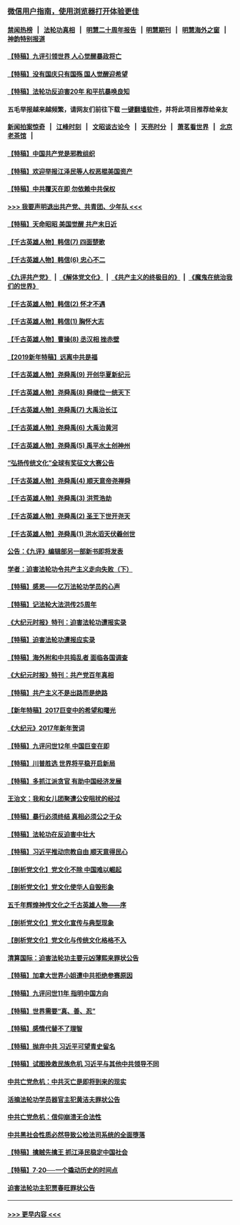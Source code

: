 ### [微信用户指南，使用浏览器打开体验更佳](https://github.com/gfw-breaker/banned-news1/blob/master/indexes/wechat-guide.md?t=0)
#### [禁闻热榜](热点新闻.md?t=0)  &nbsp;&nbsp;|&nbsp;&nbsp; [法轮功真相](https://github.com/gfw-breaker/truth/blob/master/README.md?t=0) &nbsp;&nbsp;|&nbsp;&nbsp; [明慧二十周年报告](https://github.com/gfw-breaker/mh-reports/blob/master/README.md?t=0) &nbsp;&nbsp;|&nbsp;&nbsp;[明慧期刊](https://github.com/gfw-breaker/mh-qikan) &nbsp;&nbsp;|&nbsp;&nbsp; [明慧海外之窗](https://github.com/gfw-breaker/mh-news/blob/master/README.md?t=0) &nbsp;&nbsp;|&nbsp;&nbsp; [神韵特别报道](https://github.com/gfw-breaker/mh-news/blob/master/shenyun.md?t=0)
#### [【特稿】九评引领世界 人心觉醒暴政将亡](../pages/nsc424/n11660496.md?t=02041822) 
#### [【特稿】没有国庆只有国殇 国人觉醒迎希望](../pages/nsc424/n11549354.md?t=02041822) 
#### [【特稿】法轮功反迫害20年 和平抗暴唤良知](../pages/nsc424/n11389135.md?t=02041822) 
#### 五毛举报越来越频繁，请网友们前往下载 [一键翻墙软件](https://github.com/gfw-breaker/ssr-accounts)，并将此项目推荐给亲友
#### [新闻拍案惊奇](https://github.com/gfw-breaker/banned-news1/blob/master/pages/link4.md) &nbsp;&nbsp;|&nbsp;&nbsp; [江峰时刻](https://github.com/gfw-breaker/banned-news1/blob/master/pages/link4.md) &nbsp;&nbsp;|&nbsp;&nbsp; [文昭谈古论今](https://github.com/gfw-breaker/banned-news1/blob/master/pages/link4.md) &nbsp;&nbsp;|&nbsp;&nbsp; [天亮时分](https://github.com/gfw-breaker/banned-news1/blob/master/pages/link4.md) &nbsp;&nbsp;|&nbsp;&nbsp; [萧茗看世界](https://github.com/gfw-breaker/banned-news1/blob/master/pages/link4.md) &nbsp;&nbsp;|&nbsp;&nbsp; [北京老茶馆](https://github.com/gfw-breaker/banned-news1/blob/master/pages/link4.md) &nbsp;&nbsp;|&nbsp;&nbsp; 
#### [【特稿】中国共产党是邪教组织](../pages/nsc424/n11355551.md?t=02041822) 
#### [【特稿】欢迎举报江泽民等人权恶棍美国资产](../pages/nsc424/n11303040.md?t=02041822) 
#### [【特稿】中共覆灭在即 勿依赖中共保权](../pages/nsc424/n11278510.md?t=02041822) 
#### [>>> 我要声明退出共产党、共青团、少年队 <<<](https://github.com/begood0513/goodnews/blob/master/quit/letter.md) 
#### [【特稿】天命昭昭 美国觉醒 共产末日近](../pages/nsc424/n11150259.md?t=02041822) 
#### [【千古英雄人物】韩信(7) 四面楚歌](../pages/nsc424/n7552608.md?t=02041822) 
#### [【千古英雄人物】韩信(6) 忠心不二](../pages/nsc424/n7552572.md?t=02041822) 
#### [《九评共产党》](https://github.com/begood0513/9ping.md/blob/master/README.md) &nbsp;|&nbsp; [《解体党文化》](../../../../jtdwh.md/blob/master/README.md)  &nbsp;|&nbsp; [《共产主义的终极目的》](../../../../gczydzjmd.md/blob/master/README.md) &nbsp;|&nbsp; [《魔鬼在统治我们的世界》](../../../../mgztzwmdsj.md/blob/master/README.md) 
#### [【千古英雄人物】韩信(2) 怀才不遇](../pages/nsc424/n7547691.md?t=02041822) 
#### [【千古英雄人物】韩信(1) 胸怀大志](../pages/nsc424/n7544501.md?t=02041822) 
#### [【千古英雄人物】曹操(8) 丞汉相 挫赤壁](../pages/nsc424/n7662490.md?t=02041822) 
#### [【2019新年特稿】远离中共是福](../pages/nsc424/n10942748.md?t=02041822) 
#### [【千古英雄人物】尧舜禹(9) 开创华夏新纪元](../pages/nsc424/n7519873.md?t=02041822) 
#### [【千古英雄人物】尧舜禹(8) 舜继位一统天下](../pages/nsc424/n7515411.md?t=02041822) 
#### [【千古英雄人物】尧舜禹(7) 大禹治长江](../pages/nsc424/n7475820.md?t=02041822) 
#### [【千古英雄人物】尧舜禹(6) 大禹治黄河](../pages/nsc424/n7475816.md?t=02041822) 
#### [【千古英雄人物】尧舜禹(5) 禹平水土创神州](../pages/nsc424/n7475809.md?t=02041822) 
#### [“弘扬传统文化”全球有奖征文大赛公告](../pages/nsc424/n10889849.md?t=02041822) 
#### [【千古英雄人物】尧舜禹(4) 顺天意帝尧禅舜](../pages/nsc424/n7471624.md?t=02041822) 
#### [【千古英雄人物】尧舜禹(3) 洪荒浩劫](../pages/nsc424/n7471607.md?t=02041822) 
#### [【千古英雄人物】尧舜禹(2) 圣王下世开尧天](../pages/nsc424/n7467643.md?t=02041822) 
#### [【千古英雄人物】尧舜禹(1) 洪水滔天伏羲创世](../pages/nsc424/n7467618.md?t=02041822) 
#### [公告：《九评》编辑部另一部新书即将发表](../pages/nsc424/n10405104.md?t=02041822) 
#### [学者：迫害法轮功令共产主义走向失败（下）](../pages/nsc424/n10009951.md?t=02041822) 
#### [【特稿】感恩——亿万法轮功学员的心声](../pages/nsc424/n9880260.md?t=02041822) 
#### [【特稿】记法轮大法洪传25周年](../pages/nsc424/n9116480.md?t=02041822) 
#### [《大纪元时报》特刊：迫害法轮功遭报实录](../pages/nsc424/n9082916.md?t=02041822) 
#### [【特稿】迫害法轮功遭报应实录](../pages/nsc424/n9055656.md?t=02041822) 
#### [【特稿】海外附和中共捣乱者 面临各国调查](../pages/nsc424/n9047645.md?t=02041822) 
#### [《大纪元时报》特刊：共产党百年真相](../pages/nsc424/n8879818.md?t=02041822) 
#### [【特稿】共产主义不是出路而是绝路](../pages/nsc424/n8792816.md?t=02041822) 
#### [【新年特稿】2017巨变中的希望和曙光](../pages/nsc424/n8655525.md?t=02041822) 
#### [《大纪元》2017年新年贺词](../pages/nsc424/n8651727.md?t=02041822) 
#### [【特稿】九评问世12年 中国巨变在即](../pages/nsc424/n8506053.md?t=02041822) 
#### [【特稿】川普胜选 世界将平稳开启新局](../pages/nsc424/n8482166.md?t=02041822) 
#### [【特稿】多抓江派贪官 有助中国经济发展](../pages/nsc424/n8454769.md?t=02041822) 
#### [王治文：我和女儿团聚遭公安阻扰的经过](../pages/nsc424/n8186638.md?t=02041822) 
#### [【特稿】暴行必须终结‭ ‬真相必须公之于众](../pages/nsc424/n8103572.md?t=02041822) 
#### [【特稿】法轮功在反迫害中壮大](../pages/nsc424/n7915493.md?t=02041822) 
#### [【特稿】习近平推动宗教自由 顺天意得民心](../pages/nsc424/n7782230.md?t=02041822) 
#### [【剖析党文化】党文化不除 中国难以崛起](../pages/nsc424/n7484466.md?t=02041822) 
#### [【剖析党文化】党文化使华人自毁形象](../pages/nsc424/n7480414.md?t=02041822) 
#### [五千年辉煌神传文化之千古英雄人物——序](../pages/nsc424/n7465898.md?t=02041822) 
#### [【剖析党文化】党文化宣传与典型现象](../pages/nsc424/n4667282.md?t=02041822) 
#### [【剖析党文化】党文化与传统文化格格不入](../pages/nsc424/n4665279.md?t=02041822) 
#### [清算国际：迫害法轮功主要元凶薄熙来罪状公告](../pages/nsc424/n4621860.md?t=02041822) 
#### [【特稿】加拿大世界小姐遭中共拒绝参赛原因](../pages/nsc424/n4585305.md?t=02041822) 
#### [【特稿】九评问世11年 指明中国方向](../pages/nsc424/n4578971.md?t=02041822) 
#### [【特稿】世界需要“真、善、忍”](../pages/nsc424/n4577812.md?t=02041822) 
#### [【特稿】感情代替不了理智](../pages/nsc424/n4564327.md?t=02041822) 
#### [【特稿】抛弃中共 习近平可望青史留名](../pages/nsc424/n4549169.md?t=02041822) 
#### [【特稿】试图挽救民族危机 习近平与其他中共领导不同](../pages/nsc424/n4548555.md?t=02041822) 
#### [中共亡党危机：中共灭亡是即将到来的现实](../pages/nsc424/n4547349.md?t=02041822) 
#### [活摘法轮功学员器官主犯黄洁夫罪状公告](../pages/nsc424/n4547015.md?t=02041822) 
#### [中共亡党危机：信仰崩溃无合法性](../pages/nsc424/n4545222.md?t=02041822) 
#### [中共黑社会性质必然导致公检法司系统的全面堕落](../pages/nsc424/n4541854.md?t=02041822) 
#### [【特稿】擒贼先擒王 抓江泽民稳定中国社会](../pages/nsc424/n4530296.md?t=02041822) 
#### [【特稿】7‧20──一个撬动历史的时间点](../pages/nsc424/n4481700.md?t=02041822) 
#### [迫害法轮功主犯贾春旺罪状公告](../pages/nsc424/n4455857.md?t=02041822) 

----
#### [ >>> 更早内容 <<< ](../indexes/nsc424-earlier.md)
